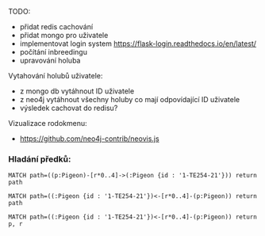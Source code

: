 TODO:
- přidat redis cachování
- přidat mongo pro uživatele
- implementovat login system https://flask-login.readthedocs.io/en/latest/
- počítání inbreedingu
- upravování holuba

Vytahování holubů uživatele:
- z mongo db vytáhnout ID uživatele
- z neo4j vytáhnout všechny holuby co mají odpovídající ID uživatele
- výsledek cachovat do redisu?

Vizualizace rodokmenu:
- https://github.com/neo4j-contrib/neovis.js



### Hladání předků:
    MATCH path=((p:Pigeon)-[r*0..4]->(:Pigeon {id : '1-TE254-21'})) return path
    
    MATCH path=((:Pigeon {id : '1-TE254-21'})<-[r*0..4]-(p:Pigeon)) return path

    MATCH path=((:Pigeon {id : '1-TE254-21'})<-[r*0..4]-(p:Pigeon)) return p, r